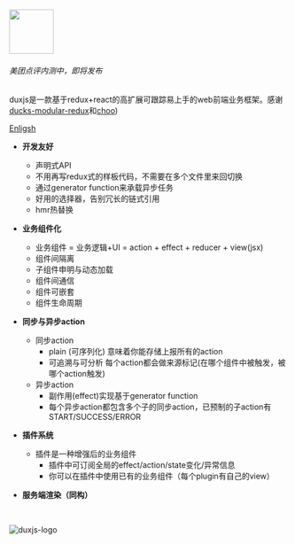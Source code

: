 #	<img src="https://p1.meituan.net/dpgroup/0bc47eab6e17ac64a88539968e3ae8fc91606.png" height="80"/>

###### _美团点评内测中，即将发布_

duxjs是一款基于redux+react的高扩展可跟踪易上手的web前端业务框架。感谢 [ducks-modular-redux](https://github.com/erikras/ducks-modular-redux)和[choo](https://github.com/yoshuawuyts/choo))

[Enligsh](./README.md)

* **开发友好**

  * 声明式API
  * 不用再写redux式的样板代码，不需要在多个文件里来回切换
  * 通过generator function来承载异步任务
  * 好用的选择器，告别冗长的链式引用
  * hmr热替换

* **业务组件化**

  * 业务组件 = 业务逻辑+UI = action + effect + reducer + view(jsx)
  * 组件间隔离
  * 子组件申明与动态加载
  * 组件间通信
  * 组件可嵌套
  * 组件生命周期

* **同步与异步action**

  * 同步action
    * plain (可序列化) 意味着你能存储上报所有的action
    * 可追溯与可分析 每个action都会做来源标记(在哪个组件中被触发，被哪个action触发)
  * 异步action
    * 副作用(effect)实现基于generator function
    * 每个异步action都包含多个子的同步action，已预制的子action有START/SUCCESS/ERROR

* **插件系统**

  * 插件是一种增强后的业务组件
    * 插件中可订阅全局的effect/action/state变化/异常信息
    * 你可以在插件中使用已有的业务组件（每个plugin有自己的view）

* **服务端渲染（同构）**

  ​



![duxjs-logo](https://p0.meituan.net/dpgroup/14ae1d9491966089bdaedf4350aceab7126690.png)

